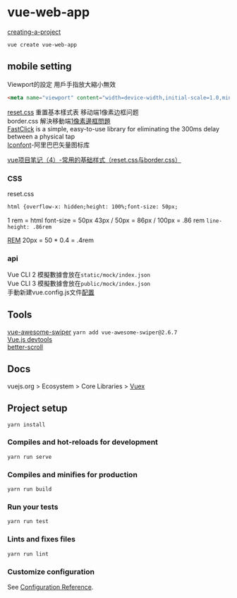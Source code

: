# vue-web-app

[creating-a-project](https://cli.vuejs.org/zh/guide/creating-a-project.html#vue-create)

`vue create vue-web-app`

## mobile setting

Viewport的設定 用戶手指放大縮小無效

```html
<meta name="viewport" content="width=device-width,initial-scale=1.0,minimum-scale=1.0,maximum-scale=1.0,user-scalable=no">
```

[reset.css](https://meyerweb.com/eric/tools/css/reset/) 重置基本樣式表
移动端1像素边框问题  
border.css 解決移動端[1像素邊框問題](https://www.jianshu.com/p/fa670b737a29)  
[FastClick](https://www.npmjs.com/package/fastclick) is a simple, easy-to-use library for eliminating the 300ms delay between a physical tap  
[Iconfont](https://www.iconfont.cn/)-阿里巴巴矢量图标库  

[vue项目笔记（4）-常用的基础样式（reset.css与border.css）](https://blog.csdn.net/qq_41115965/article/details/81542910)

### CSS

reset.css

```html
html {overflow-x: hidden;height: 100%;font-size: 50px;
```

1 rem = html font-size = 50px
43px / 50px = 86px / 100px = .86 rem  `line-height: .86rem`

[REM](https://www.hexschool.com/2016/01/02/2016-08-08-em-vs-rem/)
20px  = 50 * 0.4 = .4rem

### api

Vue CLI 2  模擬數據會放在`static/mock/index.json`  
Vue CLI 3  模擬數據會放在`public/mock/index.json`  
手動新建vue.config.js文件[配置](https://kknews.cc/zh-tw/code/2kkp33g.html)

## Tools

[vue-awesome-swiper](https://github.com/surmon-china/vue-awesome-swiper)
`yarn add vue-awesome-swiper@2.6.7 `  
[Vue.js devtools](https://chrome.google.com/webstore/detail/vuejs-devtools/nhdogjmejiglipccpnnnanhbledajbpd)  
[better-scroll](https://ustbhuangyi.github.io/better-scroll/doc/zh-hans/installation.html)

## Docs

vuejs.org > Ecosystem > Core Libraries > [Vuex](https://vuex.vuejs.org/zh/)

## Project setup
```
yarn install
```

### Compiles and hot-reloads for development
```
yarn run serve
```

### Compiles and minifies for production
```
yarn run build
```

### Run your tests
```
yarn run test
```

### Lints and fixes files
```
yarn run lint
```

### Customize configuration
See [Configuration Reference](https://cli.vuejs.org/config/).
